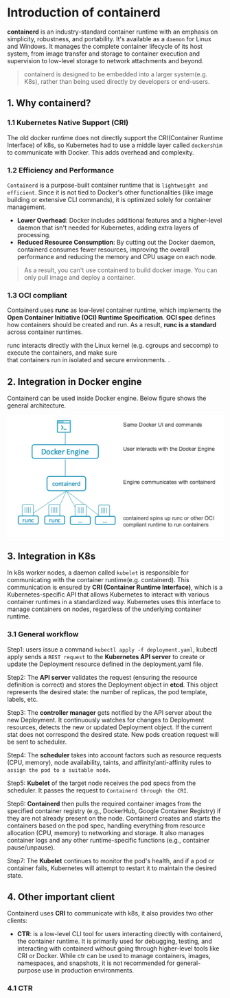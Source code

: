 # Introduction of containerd

**containerd** is an industry-standard container runtime with an emphasis on simplicity, robustness, and portability. 
It's available as a `daemon` for Linux and Windows. It manages the complete container lifecycle of its host system, 
from image transfer and storage to container execution and supervision to low-level storage to network attachments 
and beyond.

> containerd is designed to be embedded into a larger system(e.g. K8s), rather than being used directly by developers or end-users.


## 1. Why containerd?

### 1.1 Kubernetes Native Support (CRI)

The old docker runtime does not directly support the CRI(Container Runtime Interface) of k8s, so Kubernetes had to use 
a middle layer called `dockershim` to communicate with Docker. This adds overhead and complexity.

### 1.2 Efficiency and Performance

`Containerd` is a purpose-built container runtime that is `lightweight and efficient`. Since it is not tied to 
Docker's other functionalities (like image building or extensive CLI commands), it is optimized solely for 
container management.

- **Lower Overhead**: Docker includes additional features and a higher-level daemon that isn't needed for Kubernetes, 
                adding extra layers of processing.
- **Reduced Resource Consumption**: By cutting out the Docker daemon, containerd consumes fewer resources, 
                 improving the overall performance and reducing the memory and CPU usage on each node.

> As a result, you can't use containerd to build docker image. You can only pull image and deploy a container.

### 1.3 OCI compliant

Containerd uses **runc** as low-level container runtime, which implements the **Open Container Initiative (OCI) Runtime Specification**. 
**OCI spec** defines how containers should be created and run. As a result, **runc is a standard** across container runtimes.

runc interacts directly with the Linux kernel (e.g. cgroups and seccomp) to execute the containers, and make sure  
that containers run in isolated and secure environments. .

## 2. Integration in Docker engine
Containerd can be used inside Docker engine. Below figure shows the general architecture.

![containerd_docker_archi.webp](../../../images/containerd_docker_archi.webp)

## 3. Integration in K8s 

In k8s worker nodes, a daemon called `kubelet` is responsible for communicating with the container runtime(e.g. containerd).
This communication is ensured by **CRI (Container Runtime Interface)**, which is a Kubernetes-specific API that 
allows Kubernetes to interact with various container runtimes in a standardized way. 
Kubernetes uses this interface to manage containers on nodes, regardless of the underlying container runtime. 

### 3.1 General workflow

Step1: users issue a command `kubectl apply -f deployment.yaml`, kubectl apply sends a `REST request` to the 
       **Kubernetes API server** to create or update the Deployment resource defined in the deployment.yaml file.

Step2: The **API server** validates the request (ensuring the resource definition is correct) and stores the 
       Deployment object in **etcd**. This object represents the desired state: the number of replicas, 
       the pod template, labels, etc.

Step3: The **controller manager** gets notified by the API server about the new Deployment. It continuously watches 
       for changes to Deployment resources, detects the new or updated Deployment object. If the current stat does not
       correspond the desired state. New pods creation request will be sent to scheduler.

Step4: The **scheduler** takes into account factors such as resource requests (CPU, memory), node availability, taints, 
       and affinity/anti-affinity rules to `assign the pod to a suitable node`.

Step5: **Kubelet** of the target node receives the pod specs from the scheduler. It passes the request to `Containerd through the CRI`.

Step6: **Containerd** then pulls the required container images from the specified container 
       registry (e.g., DockerHub, Google Container Registry) if they are not already present on the node.
       Containerd creates and starts the containers based on the pod spec, handling everything from resource 
       allocation (CPU, memory) to networking and storage. It also manages container logs and any other 
       runtime-specific functions (e.g., container pause/unpause).

Step7: The **Kubelet** continues to monitor the pod's health, and if a pod or container fails, Kubernetes will 
       attempt to restart it to maintain the desired state.


## 4. Other important client

Containerd uses **CRI** to communicate with k8s, it also provides two other clients:

- **CTR**: is a low-level CLI tool for users interacting directly with containerd, the container runtime. It is primarily used for debugging, testing, and interacting with containerd without going through higher-level tools like CRI or Docker. While ctr can be used to manage containers, images, namespaces, and snapshots, it is not recommended for general-purpose use in production environments.
### 4.1 CTR
